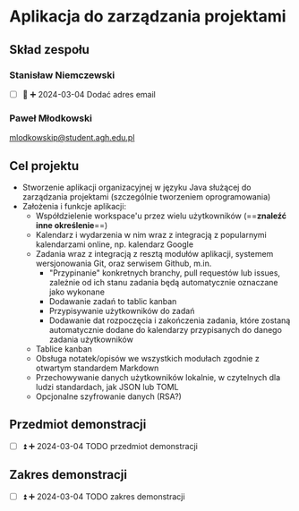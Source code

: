 # Aplikacja do zarządzania projektami

## Skład zespołu

### Stanisław Niemczewski

- [ ] 🔼 ➕ 2024-03-04 Dodać adres email
  
### Paweł Młodkowski

<mlodkowskip@student.agh.edu.pl>

## Cel projektu

- Stworzenie aplikacji organizacyjnej w języku Java służącej do zarządzania projektami (szczególnie tworzeniem oprogramowania)
- Założenia i funkcje aplikacji:
	- Współdzielenie workspace'u przez wielu użytkowników (==**znaleźć inne określenie**==)
	- Kalendarz i wydarzenia w nim wraz z integracją z popularnymi kalendarzami online, np. kalendarz Google
	- Zadania wraz z integracją z resztą modułów aplikacji, systemem wersjonowania Git, oraz serwisem Github, m.in.
		- "Przypinanie" konkretnych branchy, pull requestów lub issues, zależnie od ich stanu zadania będą automatycznie oznaczane jako wykonane
		- Dodawanie zadań to tablic kanban
		- Przypisywanie użytkowników do zadań
		- Dodawanie dat rozpoczęcia i zakończenia zadania, które zostaną automatycznie dodane do kalendarzy przypisanych do danego zadania użytkowników
	- Tablice kanban
	- Obsługa notatek/opisów we wszystkich modułach zgodnie z otwartym standardem Markdown
	- Przechowywanie danych użytkowników lokalnie, w czytelnych dla ludzi standardach, jak JSON lub TOML
	- Opcjonalne szyfrowanie danych (RSA?)

## Przedmiot demonstracji

- [ ] ⏫ ➕ 2024-03-04 TODO przedmiot demonstracji

## Zakres demonstracji

- [ ] ⏫ ➕ 2024-03-04 TODO zakres demonstracji
